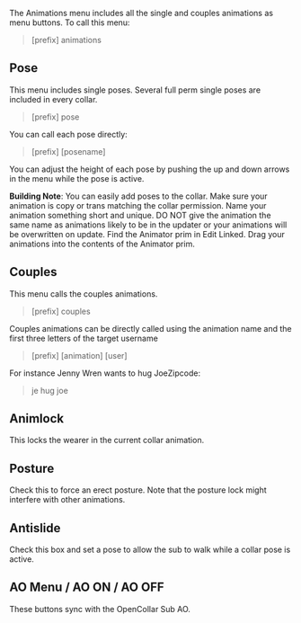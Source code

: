 The Animations menu includes all the single and couples animations as menu buttons.  To call this menu:

>[prefix] animations

## Pose

This menu includes single poses.  Several full perm single poses are included in every collar.
>[prefix] pose

You can call each pose directly:
>[prefix] [posename]

You can adjust the height of each pose by pushing the up and down arrows in the menu while the pose is active.

**Building Note**:  You can easily add poses to the collar.  Make sure your animation is copy or trans matching the collar permission. Name your animation something short and unique. DO NOT give the animation the same name as animations likely to be in the updater or your animations will be overwritten on update. Find the Animator prim in Edit Linked. Drag your animations into the contents of the Animator prim.

## Couples

This menu calls the couples animations.

>[prefix] couples

Couples animations can be directly called using the animation name and the first three letters of the target username

>[prefix] [animation] [user]

For instance Jenny Wren wants to hug JoeZipcode: 

>je hug joe

## Animlock

This locks the wearer in the current collar animation.

## Posture

Check this to force an erect posture.  Note that the posture lock might interfere with other animations.

## Antislide

Check this box and set a pose to allow the sub to walk while a collar pose is active.

## AO Menu / AO ON / AO OFF

These buttons sync with the OpenCollar Sub AO.
